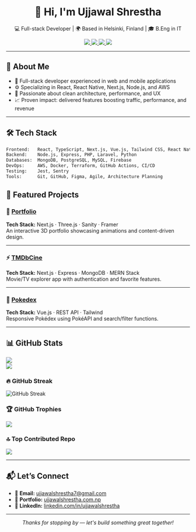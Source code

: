 <h1 align="center">👋 Hi, I'm Ujjawal Shrestha</h1>

<p align="center">
  💻 Full-stack Developer | 🌍 Based in Helsinki, Finland | 🎓 B.Eng in IT
</p>

<p align="center">
  <a href="mailto:ujjawalshrestha7@gmail.com">
    <img src="https://img.shields.io/badge/Email-ujjawalshrestha7@gmail.com-red?style=flat-square&logo=gmail" />
  </a>
  <a href="https://github.com/ujstha">
    <img src="https://img.shields.io/github/followers/ujstha?label=Follow&style=social" />
  </a>
  <a href="https://linkedin.com/in/ujjawalshrestha">
    <img src="https://img.shields.io/badge/LinkedIn-ujjawalshrestha-blue?style=flat-square&logo=linkedin" />
  </a>
  <a href="https://ujjawalshrestha.com.np">
    <img src="https://img.shields.io/badge/Portfolio-ujjawalshrestha.com.np-0f172a?style=flat-square&logo=vercel&logoColor=white" />
  </a>
</p>

---

## 🌟 About Me

- 💼 Full-stack developer experienced in web and mobile applications
- ⚙️ Specializing in React, React Native, Next.js, Node.js, and AWS
- 🚀 Passionate about clean architecture, performance, and UX
- 📈 Proven impact: delivered features boosting traffic, performance, and revenue

---

## 🛠️ Tech Stack

```bash
Frontend:   React, TypeScript, Next.js, Vue.js, Tailwind CSS, React Native
Backend:    Node.js, Express, PHP, Laravel, Python
Databases:  MongoDB, PostgreSQL, MySQL, Firebase
DevOps:     AWS, Docker, Terraform, GitHub Actions, CI/CD
Testing:    Jest, Sentry
Tools:      Git, GitHub, Figma, Agile, Architecture Planning
```

## 🚀 Featured Projects

### 🎨 [Portfolio](https://ujjawalshrestha.com.np)

**Tech Stack:** Next.js · Three.js · Sanity · Framer  
An interactive 3D portfolio showcasing animations and content-driven design.

---

### ⚡ [TMDbCine](https://tmdb-cine.netlify.app)

**Tech Stack:** Next.js · Express · MongoDB · MERN Stack  
Movie/TV explorer app with authentication and favorite features.

---

### 🧪 [Pokedex](https://pokedex-ichooseyou.vercel.app)

**Tech Stack:** Vue.js · REST API · Tailwind  
Responsive Pokédex using PokéAPI and search/filter functions.

---

## 📊 GitHub Stats

![](https://github-readme-stats.vercel.app/api?username=ujstha&theme=tokyonight&show_icons=true&hide_border=false&include_all_commits=true&count_private=true)<br/>
![](https://github-readme-stats.vercel.app/api/top-langs/?username=ujstha&theme=radical&hide_border=false&include_all_commits=true&count_private=true&layout=compact&langs_count=8)<br/>

### 🔥 GitHub Streak

![GitHub Streak](https://streak-stats.demolab.com/?user=ujstha&theme=tokyonight&date_format=M%20j%5B%2C%20Y%5D)

### 🏆 GitHub Trophies

![](https://github-profile-trophy.vercel.app/?username=ujstha&theme=radical&no-frame=false&no-bg=true&margin-w=4)

### 🔝 Top Contributed Repo

![](https://github-contributor-stats.vercel.app/api?username=ujstha&limit=5&theme=tokyonight&combine_all_yearly_contributions=true)

---

## 📬 Let’s Connect

- 📧 **Email:** [ujjawalshrestha7@gmail.com](mailto:ujjawalshrestha7@gmail.com)
- 🔗 **Portfolio:** [ujjawalshrestha.com.np](https://ujjawalshrestha.com.np)
- 💼 **LinkedIn:** [linkedin.com/in/ujjawalshrestha](https://linkedin.com/in/ujjawalshrestha)

---

<p align="center">
  <em>Thanks for stopping by — let's build something great together!</em>
</p>
